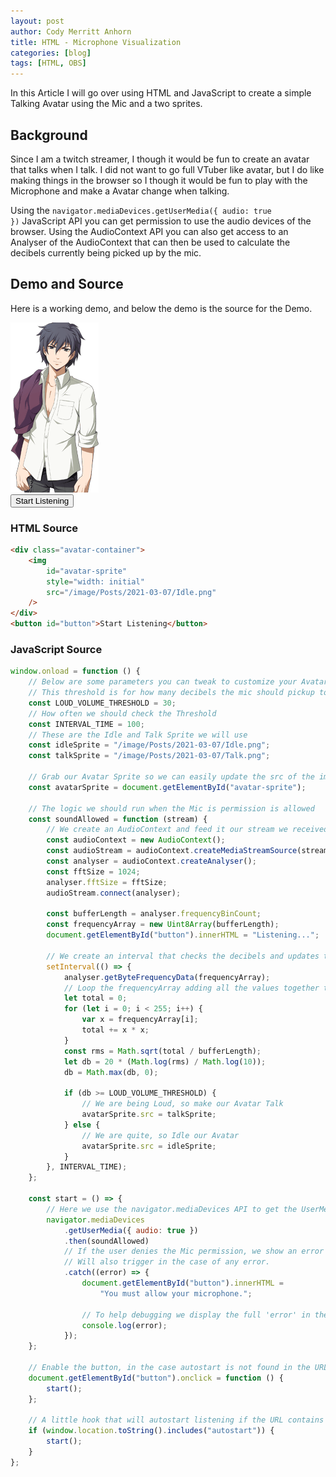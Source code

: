 ```yaml
---
layout: post
author: Cody Merritt Anhorn
title: HTML - Microphone Visualization
categories: [blog]
tags: [HTML, OBS]
---
```


In this Article I will go over using HTML and JavaScript to create a simple Talking Avatar using the Mic and a two sprites.

## Background

Since I am a twitch streamer, I though it would be fun to create an avatar that talks when I talk. I did not want to go full VTuber like avatar, but I do like making things in the browser so I though it would be fun to play with the Microphone and make a Avatar change when talking. 

Using the <code>navigator.mediaDevices.getUserMedia({ audio: true })</code> JavaScript API you can get permission to use the audio devices of the browser. Using the AudioContext API you can also get access to an Analyser of the AudioContext that can then be used to calculate the decibels currently being picked up by the mic.

## Demo and Source

Here is a working demo, and below the demo is the source for the Demo.

<div class="demo-section">
    <div class="avatar-container">
        <img
            id="avatar-sprite"
            style="width: initial"
            src="/image/Posts/2021-03-07/Idle.png"
        />
    </div>
    <button id="button">Start Listening</button>

<script>
window.onload = function () {
    // Below are some parameters you can tweak to customize your Avatar
    // This threshold is for how many decibels the mic should pickup to trigger the talking sprite
    const LOUD_VOLUME_THRESHOLD = 30;
    // How often we should check the Threshold
    const INTERVAL_TIME = 100;
    // These are the Idle and Talk Sprite we will use
    const idleSprite = "/image/Posts/2021-03-07/Idle.png";
    const talkSprite = "/image/Posts/2021-03-07/Talk.png";

    // Grab our Avatar Sprite so we can easily update the src of the image to simulate talking!
    const avatarSprite = document.getElementById("avatar-sprite");

    // The logic we should run when the Mic is permission is allowed 
    const soundAllowed = function (stream) {
        // We create an AudioContext and feed it our stream we received from mediaDevice request.
        const audioContext = new AudioContext();
        const audioStream = audioContext.createMediaStreamSource(stream);
        const analyser = audioContext.createAnalyser();
        const fftSize = 1024;
        analyser.fftSize = fftSize;
        audioStream.connect(analyser);

        const bufferLength = analyser.frequencyBinCount;
        const frequencyArray = new Uint8Array(bufferLength);
        document.getElementById("button").innerHTML = "Listening...";

        // We create an interval that checks the decibels and updates the Avatar to our threshold. 
        setInterval(() => {
            analyser.getByteFrequencyData(frequencyArray);
            // Loop the frequencyArray adding all the values together to get our total decibels.
            let total = 0;
            for (let i = 0; i < 255; i++) {
                var x = frequencyArray[i];
                total += x * x;
            }
            const rms = Math.sqrt(total / bufferLength);
            let db = 20 * (Math.log(rms) / Math.log(10));
            db = Math.max(db, 0);

            if (db >= LOUD_VOLUME_THRESHOLD) {
                // We are being Loud, so make our Avatar Talk
                avatarSprite.src = talkSprite;
            } else {
                // We are quite, so Idle our Avatar
                avatarSprite.src = idleSprite;
            }
        }, INTERVAL_TIME);
    };

    const start = () => {
        // Here we use the navigator.mediaDevices API to get the UserMedia for Audio
        navigator.mediaDevices
            .getUserMedia({ audio: true })
            .then(soundAllowed)
            // If the user denies the Mic permission, we show an error message
            // Will also trigger in the case of any error.
            .catch((error) => {
                document.getElementById("button").innerHTML =
                    "You must allow your microphone.";

                // To help debugging we display the full 'error' in the console
                console.log(error);
            });
    };

    // Enable the button, in the case autostart is not found in the URL
    document.getElementById("button").onclick = function () {
        start();
    };

    // A little hook that will autostart listening if the URL contains 'autostart'
    if (window.location.toString().includes("autostart")) {
        start();
    }
};
</script>

</div>

### HTML Source

~~~ html
<div class="avatar-container">
    <img
        id="avatar-sprite"
        style="width: initial"
        src="/image/Posts/2021-03-07/Idle.png"
    />
</div>
<button id="button">Start Listening</button>
~~~

### JavaScript Source

~~~ js
window.onload = function () {
    // Below are some parameters you can tweak to customize your Avatar
    // This threshold is for how many decibels the mic should pickup to trigger the talking sprite
    const LOUD_VOLUME_THRESHOLD = 30;
    // How often we should check the Threshold
    const INTERVAL_TIME = 100;
    // These are the Idle and Talk Sprite we will use
    const idleSprite = "/image/Posts/2021-03-07/Idle.png";
    const talkSprite = "/image/Posts/2021-03-07/Talk.png";

    // Grab our Avatar Sprite so we can easily update the src of the image to simulate talking!
    const avatarSprite = document.getElementById("avatar-sprite");

    // The logic we should run when the Mic is permission is allowed 
    const soundAllowed = function (stream) {
        // We create an AudioContext and feed it our stream we received from mediaDevice request.
        const audioContext = new AudioContext();
        const audioStream = audioContext.createMediaStreamSource(stream);
        const analyser = audioContext.createAnalyser();
        const fftSize = 1024;
        analyser.fftSize = fftSize;
        audioStream.connect(analyser);

        const bufferLength = analyser.frequencyBinCount;
        const frequencyArray = new Uint8Array(bufferLength);
        document.getElementById("button").innerHTML = "Listening...";

        // We create an interval that checks the decibels and updates the Avatar to our threshold. 
        setInterval(() => {
            analyser.getByteFrequencyData(frequencyArray);
            // Loop the frequencyArray adding all the values together to get our total decibels.
            let total = 0;
            for (let i = 0; i < 255; i++) {
                var x = frequencyArray[i];
                total += x * x;
            }
            const rms = Math.sqrt(total / bufferLength);
            let db = 20 * (Math.log(rms) / Math.log(10));
            db = Math.max(db, 0);

            if (db >= LOUD_VOLUME_THRESHOLD) {
                // We are being Loud, so make our Avatar Talk
                avatarSprite.src = talkSprite;
            } else {
                // We are quite, so Idle our Avatar
                avatarSprite.src = idleSprite;
            }
        }, INTERVAL_TIME);
    };

    const start = () => {
        // Here we use the navigator.mediaDevices API to get the UserMedia for Audio
        navigator.mediaDevices
            .getUserMedia({ audio: true })
            .then(soundAllowed)
            // If the user denies the Mic permission, we show an error message
            // Will also trigger in the case of any error.
            .catch((error) => {
                document.getElementById("button").innerHTML =
                    "You must allow your microphone.";

                // To help debugging we display the full 'error' in the console
                console.log(error);
            });
    };

    // Enable the button, in the case autostart is not found in the URL
    document.getElementById("button").onclick = function () {
        start();
    };

    // A little hook that will autostart listening if the URL contains 'autostart'
    if (window.location.toString().includes("autostart")) {
        start();
    }
};
~~~